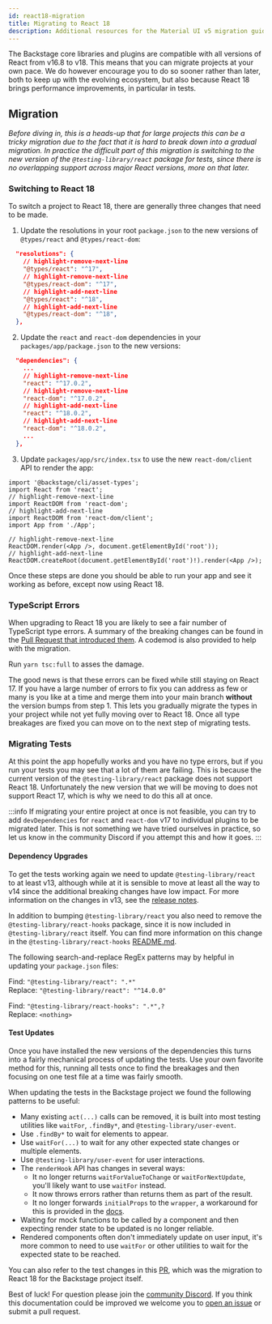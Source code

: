 ```yaml
---
id: react18-migration
title: Migrating to React 18
description: Additional resources for the Material UI v5 migration guide specifically for Backstage
---
```


The Backstage core libraries and plugins are compatible with all versions of React from v16.8 to v18. This means that you can migrate projects at your own pace. We do however encourage you to do so sooner rather than later, both to keep up with the evolving ecosystem, but also because React 18 brings performance improvements, in particular in tests.

## Migration

_Before diving in, this is a heads-up that for large projects this can be a tricky migration due to the fact that it is hard to break down into a gradual migration. In practice the difficult part of this migration is switching to the new version of the `@testing-library/react` package for tests, since there is no overlapping support across major React versions, more on that later._

### Switching to React 18

To switch a project to React 18, there are generally three changes that need to be made.

1. Update the resolutions in your root `package.json` to the new versions of `@types/react` and `@types/react-dom`:

```json title="package.json"
  "resolutions": {
    // highlight-remove-next-line
    "@types/react": "^17",
    // highlight-remove-next-line
    "@types/react-dom": "^17",
    // highlight-add-next-line
    "@types/react": "^18",
    // highlight-add-next-line
    "@types/react-dom": "^18",
  },
```

2. Update the `react` and `react-dom` dependencies in your `packages/app/package.json` to the new versions:

```json title="packages/app/package.json"
  "dependencies": {
    ...
    // highlight-remove-next-line
    "react": "^17.0.2",
    // highlight-remove-next-line
    "react-dom": "^17.0.2",
    // highlight-add-next-line
    "react": "^18.0.2",
    // highlight-add-next-line
    "react-dom": "^18.0.2",
    ...
  },
```

3. Update `packages/app/src/index.tsx` to use the new `react-dom/client` API to render the app:

```tsx title="packages/app/src/index.tsx"
import '@backstage/cli/asset-types';
import React from 'react';
// highlight-remove-next-line
import ReactDOM from 'react-dom';
// highlight-add-next-line
import ReactDOM from 'react-dom/client';
import App from './App';

// highlight-remove-next-line
ReactDOM.render(<App />, document.getElementById('root'));
// highlight-add-next-line
ReactDOM.createRoot(document.getElementById('root')!).render(<App />);
```

Once these steps are done you should be able to run your app and see it working as before, except now using React 18.

### TypeScript Errors

When upgrading to React 18 you are likely to see a fair number of TypeScript type errors. A summary of the breaking changes can be found in the [Pull Request that introduced them](https://github.com/DefinitelyTyped/DefinitelyTyped/pull/56210). A codemod is also provided to help with the migration.

Run `yarn tsc:full` to asses the damage.

The good news is that these errors can be fixed while still staying on React 17. If you have a large number of errors to fix you can address as few or many is you like at a time and merge them into your main branch **without** the version bumps from step 1. This lets you gradually migrate the types in your project while not yet fully moving over to React 18. Once all type breakages are fixed you can move on to the next step of migrating tests.

### Migrating Tests

At this point the app hopefully works and you have no type errors, but if you run your tests you may see that a lot of them are failing. This is because the current version of the `@testing-library/react` package does not support React 18. Unfortunately the new version that we will be moving to does not support React 17, which is why we need to do this all at once.

:::info
If migrating your entire project at once is not feasible, you can try to add `devDependencies` for `react` and `react-dom` v17 to individual plugins to be migrated later. This is not something we have tried ourselves in practice, so let us know in the community Discord if you attempt this and how it goes.
:::

#### Dependency Upgrades

To get the tests working again we need to update `@testing-library/react` to at least v13, although while at it is sensible to move at least all the way to v14 since the additional breaking changes have low impact. For more information on the changes in v13, see the [release notes](https://github.com/testing-library/react-testing-library/releases/tag/v13.0.0).

In addition to bumping `@testing-library/react` you also need to remove the `@testing-library/react-hooks` package, since it is now included in `@testing-library/react` itself. You can find more information on this change in the `@testing-library/react-hooks` [README.md](https://github.com/testing-library/react-hooks-testing-library?tab=readme-ov-file#a-note-about-react-18-support).

The following search-and-replace RegEx patterns may by helpful in updating your `package.json` files:

Find: `"@testing-library/react": ".*"`<br>
Replace: `"@testing-library/react": "^14.0.0"`

Find: `"@testing-library/react-hooks": ".*",?`<br>
Replace: `<nothing>`

#### Test Updates

Once you have installed the new versions of the dependencies this turns into a fairly mechanical process of updating the tests. Use your own favorite method for this, running all tests once to find the breakages and then focusing on one test file at a time was fairly smooth.

When updating the tests in the Backstage project we found the following patterns to be useful:

- Many existing `act(...)` calls can be removed, it is built into most testing utilities like `waitFor`, `.findBy*`, and `@testing-library/user-event`.
- Use `.findBy*` to wait for elements to appear.
- Use `waitFor(...)` to wait for any other expected state changes or multiple elements.
- Use `@testing-library/user-event` for user interactions.
- The `renderHook` API has changes in several ways:
  - It no longer returns `waitForValueToChange` or `waitForNextUpdate`, you'll likely want to use `waitFor` instead.
  - It now throws errors rather than returns them as part of the result.
  - It no longer forwards `initialProps` to the `wrapper`, a workaround for this is provided in the [docs](https://testing-library.com/docs/react-testing-library/api/#renderhook-options-initialprops).
- Waiting for mock functions to be called by a component and then expecting render state to be updated is no longer reliable.
- Rendered components often don't immediately update on user input, it's more common to need to use `waitFor` or other utilities to wait for the expected state to be reached.

You can also refer to the test changes in this [PR](https://github.com/backstage/backstage/pull/20598/files?file-filters%5B%5D=.ts&file-filters%5B%5D=.tsx), which was the migration to React 18 for the Backstage project itself.

Best of luck! For question please join the [community Discord](https://discord.gg/backstage-687207715902193673). If you think this documentation could be improved we welcome you to [open an issue](https://github.com/backstage/backstage/issues/new/choose) or submit a pull request.
